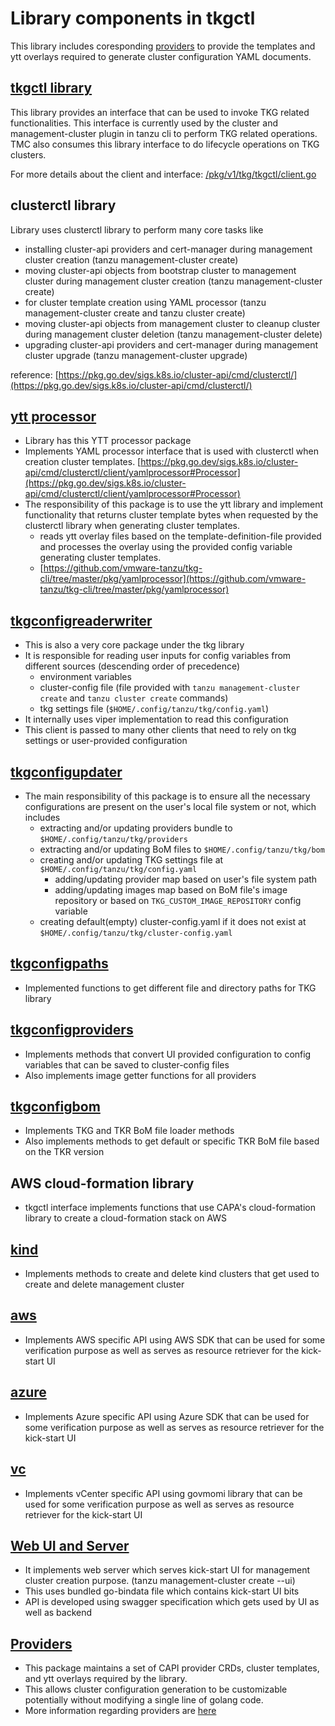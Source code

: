 # Library components in tkgctl

 This library includes coresponding [providers](/pkg/v1/providers) to provide the templates and ytt overlays required to generate cluster configuration YAML documents.

## [tkgctl library](/pkg/v1/tkg/tkgctl)

This library provides an interface that can be used to invoke TKG related functionalities. This interface is currently used by the cluster and management-cluster plugin in tanzu cli to perform TKG related operations. TMC also consumes this library interface to do lifecycle operations on TKG clusters.

For more details about the client and interface: [/pkg/v1/tkg/tkgctl/client.go](/pkg/v1/tkg/tkgctl/client.go)

## clusterctl library

Library uses clusterctl library to perform many core tasks like

* installing cluster-api providers and cert-manager during management cluster creation (tanzu management-cluster create)
* moving cluster-api objects from bootstrap cluster to management cluster during management cluster creation (tanzu management-cluster create)
* for cluster template creation using YAML processor (tanzu management-cluster create and tanzu cluster create)
* moving cluster-api objects from management cluster to cleanup cluster during management cluster deletion (tanzu management-cluster delete)
* upgrading cluster-api providers and cert-manager during management cluster upgrade (tanzu management-cluster upgrade)

reference:
[https://pkg.go.dev/sigs.k8s.io/cluster-api/cmd/clusterctl/](https://pkg.go.dev/sigs.k8s.io/cluster-api/cmd/clusterctl/)

## [ytt processor](/tkg/yamlprocessor)

* Library has this YTT processor package
* Implements YAML processor interface that is used with clusterctl when creation cluster templates. [https://pkg.go.dev/sigs.k8s.io/cluster-api/cmd/clusterctl/client/yamlprocessor#Processor](https://pkg.go.dev/sigs.k8s.io/cluster-api/cmd/clusterctl/client/yamlprocessor#Processor)
* The responsibility of this package is to use the ytt library and implement functionality that returns cluster template bytes when requested by the clusterctl library when generating cluster templates.
  * reads ytt overlay files based on the template-definition-file provided and processes the overlay using the provided config variable generating cluster templates.
  * [https://github.com/vmware-tanzu/tkg-cli/tree/master/pkg/yamlprocessor](https://github.com/vmware-tanzu/tkg-cli/tree/master/pkg/yamlprocessor)

## [tkgconfigreaderwriter](/pkg/v1/tkg/tkgconfigreaderwriter)

* This is also a very core package under the tkg library
* It is responsible for reading user inputs for config variables from different sources (descending order of precedence)
  * environment variables
  * cluster-config file (file provided with `tanzu management-cluster create` and `tanzu cluster create` commands)
  * tkg settings file (`$HOME/.config/tanzu/tkg/config.yaml`)
* It internally uses viper implementation to read this configuration
* This client is passed to many other clients that need to rely on tkg settings or user-provided configuration

## [tkgconfigupdater](/pkg/v1/tkg/tkgconfigupdater)

* The main responsibility of this package is to ensure all the necessary configurations are present on the user's local file system or not, which includes
  * extracting and/or updating providers bundle to `$HOME/.config/tanzu/tkg/providers`
  * extracting and/or updating BoM files to `$HOME/.config/tanzu/tkg/bom`
  * creating and/or updating TKG settings file at `$HOME/.config/tanzu/tkg/config.yaml`
    * adding/updating provider map based on user's file system path
    * adding/updating images map based on BoM file's image repository or based on `TKG_CUSTOM_IMAGE_REPOSITORY` config variable
  * creating default(empty) cluster-config.yaml if it does not exist at `$HOME/.config/tanzu/tkg/cluster-config.yaml`

## [tkgconfigpaths](/pkg/v1/tkg/tkgconfigpaths)

* Implemented functions to get different file and directory paths for TKG library

## [tkgconfigproviders](/pkg/v1/tkg/tkgconfigproviders)

* Implements methods that convert UI provided configuration to config variables that can be saved to cluster-config files
* Also implements image getter functions for all providers

## [tkgconfigbom](/pkg/v1/tkg/tkgconfigbom)

* Implements TKG and TKR BoM file loader methods
* Also implements methods to get default or specific TKR BoM file based on the TKR version

## AWS cloud-formation library

* tkgctl interface implements functions that use CAPA's cloud-formation library to create a cloud-formation stack on AWS

## [kind](/tkg/kind)

* Implements methods to create and delete kind clusters that get used to create and delete management cluster

## [aws](/tkg/aws)

* Implements AWS specific API using AWS SDK that can be used for some verification purpose as well as serves as resource retriever for the kick-start UI

## [azure](/pkg/v1/tkg/azure)

* Implements Azure specific API using Azure SDK that can be used for some verification purpose as well as serves as resource retriever for the kick-start UI

## [vc](/tkg/vc)

* Implements vCenter specific API using govmomi library that can be used for some verification purpose as well as serves as resource retriever for the kick-start UI

## [Web UI and Server](/pkg/v1/tkg/web)

* It implements web server which serves kick-start UI for management cluster creation purpose. (tanzu management-cluster create --ui)
* This uses bundled go-bindata file which contains kick-start UI bits
* API is developed using swagger specification which gets used by UI as well as backend

## [Providers](/pkg/v1/providers)

* This package maintains a set of CAPI provider CRDs, cluster templates, and ytt overlays required by the library.
* This allows cluster configuration generation to be customizable potentially without modifying a single line of golang code.
* More information regarding providers are [here](/pkg/v1/providers)
